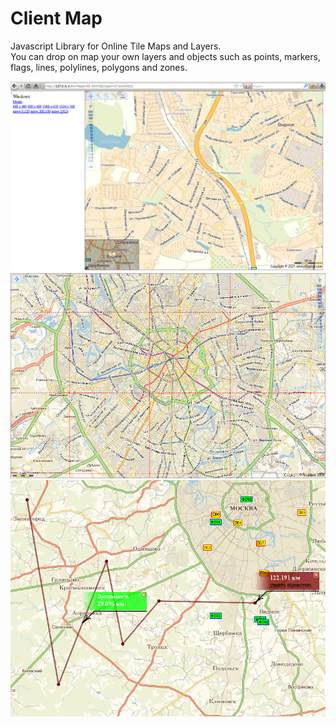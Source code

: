 # Client Map

Javascript Library for Online Tile Maps and Layers.   
You can drop on map your own layers and objects such as points, markers, flags, lines, polylines, polygons and zones.

<img src="window.png"/>
<img src="window2.png"/>
<img src="window3.png"/>
